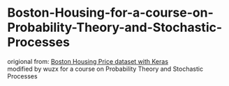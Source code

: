 # Boston-Housing-for-a-course-on-Probability-Theory-and-Stochastic-Processes
origional from: [Boston Housing Price dataset with Keras](https://www.kaggle.com/code/shanekonaung/boston-housing-price-dataset-with-keras/)  
modified by wuzx for a course on Probability Theory and Stochastic Processes
